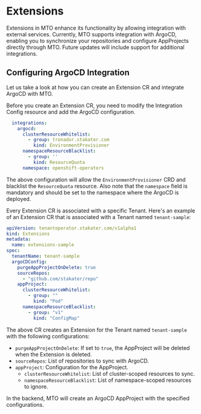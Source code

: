 # Extensions

Extensions in MTO enhance its functionality by allowing integration with external services. Currently, MTO supports integration with ArgoCD, enabling you to synchronize your repositories and configure AppProjects directly through MTO. Future updates will include support for additional integrations.

## Configuring ArgoCD Integration

Let us take a look at how you can create an Extension CR and integrate ArgoCD with MTO.

Before you create an Extension CR, you need to modify the Integration Config resource and add the ArgoCD configuration.

```yaml
  integrations:
    argocd:
      clusterResourceWhitelist:
        - group: tronador.stakater.com
          kind: EnvironmentProvisioner
      namespaceResourceBlacklist:
        - group: ''
          kind: ResourceQuota
      namespace: openshift-operators
```

The above configuration will allow the `EnvironmentProvisioner` CRD and blacklist the `ResourceQuota` resource. Also note that the `namespace` field is mandatory and should be set to the namespace where the ArgoCD is deployed.

Every Extension CR is associated with a specific Tenant. Here's an example of an Extension CR that is associated with a Tenant named `tenant-sample`:

```yaml
apiVersion: tenantoperator.stakater.com/v1alpha1
kind: Extensions
metadata:
  name: extensions-sample
spec:
  tenantName: tenant-sample
  argoCDConfig:
    purgeAppProjectOnDelete: true
    sourceRepos:
      - "github.com/stakater/repo"
    appProject:
      clusterResourceWhitelist:
        - group: ""
          kind: "Pod"
      namespaceResourceBlacklist:
        - group: "v1"
          kind: "ConfigMap"
```

The above CR creates an Extension for the Tenant named `tenant-sample` with the following configurations:

- `purgeAppProjectOnDelete`: If set to `true`, the AppProject will be deleted when the Extension is deleted.
- `sourceRepos`: List of repositories to sync with ArgoCD.
- `appProject`: Configuration for the AppProject.
    - `clusterResourceWhitelist`: List of cluster-scoped resources to sync.
    - `namespaceResourceBlacklist`: List of namespace-scoped resources to ignore.

In the backend, MTO will create an ArgoCD AppProject with the specified configurations.
